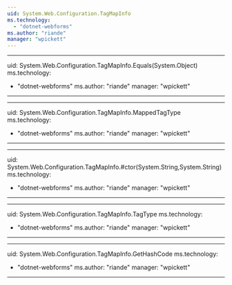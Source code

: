 ```yaml
---
uid: System.Web.Configuration.TagMapInfo
ms.technology: 
  - "dotnet-webforms"
ms.author: "riande"
manager: "wpickett"
---
```


---
uid: System.Web.Configuration.TagMapInfo.Equals(System.Object)
ms.technology: 
  - "dotnet-webforms"
ms.author: "riande"
manager: "wpickett"
---

---
uid: System.Web.Configuration.TagMapInfo.MappedTagType
ms.technology: 
  - "dotnet-webforms"
ms.author: "riande"
manager: "wpickett"
---

---
uid: System.Web.Configuration.TagMapInfo.#ctor(System.String,System.String)
ms.technology: 
  - "dotnet-webforms"
ms.author: "riande"
manager: "wpickett"
---

---
uid: System.Web.Configuration.TagMapInfo.TagType
ms.technology: 
  - "dotnet-webforms"
ms.author: "riande"
manager: "wpickett"
---

---
uid: System.Web.Configuration.TagMapInfo.GetHashCode
ms.technology: 
  - "dotnet-webforms"
ms.author: "riande"
manager: "wpickett"
---
